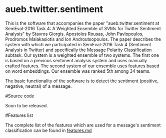 # aueb.twitter.sentiment

This is the software that accompanies the paper "aueb.twitter.sentiment at SemEval-2016 Task 4: A Weighted Ensemble of SVMs for Twitter Sentiment Analysis" by Stavros Giorgis, Apostolos Rousas, John Pavlopoulos, Prodromos Malakasiotis and Ion Androutsopoulos. The paper describes the system with which we participated in SemEval-2016 Task 4 (Sentiment Analysis in Twitter) and specifically the Message Polarity Classification subtask. Our system is a weighted ensemble of two systems. The first one is based on a previous sentiment analysis system and uses manually crafted features. The second system of our ensemble uses features based on word embeddings. Our ensemble was ranked 5th among 34 teams.

The basic functionality of the software is to detect the sentiment (positive, negative, neutral) of a message.

#Source code

Soon to be released.

#Features list

The complete list of the features which are used for a message's sentiment classification can be found in [features.md](./features.md)

